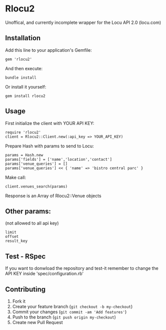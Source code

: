 # Rlocu2

Unoffical, and currently incomplete wrapper for the Locu API 2.0 (locu.com)

## Installation

Add this line to your application's Gemfile:

    gem 'rlocu2'

And then execute:

    bundle install

Or install it yourself:

    gem install rlocu2

## Usage

First initialize the client with YOUR API KEY:

    require 'rlocu2'
    client = Rlocu2::Client.new(:api_key => YOUR_API_KEY)

Prepare Hash with params to send to Locu:

    params = Hash.new
    params['fields'] = ['name','location','contact']
    params['venue_queries'] = []
    params['venue_queries'] << { 'name' => 'bistro central parc' }

Make call:

    client.venues_search(params)

Response is an Array of Rlocu2::Venue objects

## Other params: 
(not allowed to all api key)
    
    limit
    offset
    result_key

## Test - RSpec

If you want to donwload the repository and test-it remember to change the API KEY inside 'spec/configuration.rb'

## Contributing

1. Fork it
2. Create your feature branch (`git checkout -b my-checkout`)
3. Commit your changes (`git commit -am 'Add features'`)
4. Push to the branch (`git push origin my-checkout`)
5. Create new Pull Request
